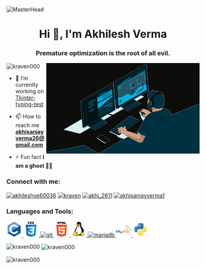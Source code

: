 ![MasterHead](https://user-images.githubusercontent.com/10498744/210012254-234538ff-d198-48aa-8964-37e6fd45d227.gif)

<h1 align="center">Hi 👋, I'm Akhilesh Verma</h1>
<h3 align="center">Premature optimization is the root of all evil.</h3>
<img align="right" alt="Coding" width="400" src="https://raw.githubusercontent.com/Potential17/Potential17/master/user%20(2).gif">

<p align="left"> <img src="https://komarev.com/ghpvc/?username=kraven000&label=Profile%20views&color=0e75b6&style=flat" alt="kraven000" /> </p>

- 🔭 I’m currently working on [Tkinter-typing-test](https://github.com/kraven000/Tkinter-Typing-Test)

- 📫 How to reach me **akhisanjayverma26@gmail.com**

- ⚡ Fun fact **I am a ghost 👻👻**

<h3 align="left">Connect with me:</h3>
<p align="left">
<a href="https://twitter.com/akhileshve60036" target="blank"><img align="center" src="https://raw.githubusercontent.com/rahuldkjain/github-profile-readme-generator/master/src/images/icons/Social/twitter.svg" alt="akhileshve60036" height="30" width="40" /></a>
<a href="https://stackoverflow.com/users/kraven" target="blank"><img align="center" src="https://raw.githubusercontent.com/rahuldkjain/github-profile-readme-generator/master/src/images/icons/Social/stack-overflow.svg" alt="kraven" height="30" width="40" /></a>
<a href="https://instagram.com/akhi_2611" target="blank"><img align="center" src="https://raw.githubusercontent.com/rahuldkjain/github-profile-readme-generator/master/src/images/icons/Social/instagram.svg" alt="akhi_2611" height="30" width="40" /></a>
<a href="https://www.hackerrank.com/akhisanjayverma1" target="blank"><img align="center" src="https://raw.githubusercontent.com/rahuldkjain/github-profile-readme-generator/master/src/images/icons/Social/hackerrank.svg" alt="akhisanjayverma1" height="30" width="40" /></a>
</p>

<h3 align="left">Languages and Tools:</h3>
<p align="left"> <a href="https://www.cprogramming.com/" target="_blank" rel="noreferrer"> <img src="https://raw.githubusercontent.com/devicons/devicon/master/icons/c/c-original.svg" alt="c" width="40" height="40"/> </a> <a href="https://www.w3schools.com/css/" target="_blank" rel="noreferrer"> <img src="https://raw.githubusercontent.com/devicons/devicon/master/icons/css3/css3-original-wordmark.svg" alt="css3" width="40" height="40"/> </a> <a href="https://git-scm.com/" target="_blank" rel="noreferrer"> <img src="https://www.vectorlogo.zone/logos/git-scm/git-scm-icon.svg" alt="git" width="40" height="40"/> </a> <a href="https://www.w3.org/html/" target="_blank" rel="noreferrer"> <img src="https://raw.githubusercontent.com/devicons/devicon/master/icons/html5/html5-original-wordmark.svg" alt="html5" width="40" height="40"/> </a> <a href="https://www.linux.org/" target="_blank" rel="noreferrer"> <img src="https://raw.githubusercontent.com/devicons/devicon/master/icons/linux/linux-original.svg" alt="linux" width="40" height="40"/> </a> <a href="https://mariadb.org/" target="_blank" rel="noreferrer"> <img src="https://www.vectorlogo.zone/logos/mariadb/mariadb-icon.svg" alt="mariadb" width="40" height="40"/> </a> <a href="https://www.mysql.com/" target="_blank" rel="noreferrer"> <img src="https://raw.githubusercontent.com/devicons/devicon/master/icons/mysql/mysql-original-wordmark.svg" alt="mysql" width="40" height="40"/> </a> <a href="https://www.python.org" target="_blank" rel="noreferrer"> <img src="https://raw.githubusercontent.com/devicons/devicon/master/icons/python/python-original.svg" alt="python" width="40" height="40"/> </a> </p>

<p><img align="left" src="https://github-readme-stats.vercel.app/api?username=kraven000&show_icons=true&theme=radical" alt="kraven000" /></p>

<p>&nbsp;<img align="center" src="https://github-readme-stats.vercel.app/api/top-langs/?username=kraven000&hide_progress=true&layout=pie" alt="kraven000" /></p>

<p><img align="center" src="https://streak-stats.demolab.com?user=kraven000&theme=tokyonight-duo&hide_border=true&border_radius=5" alt="kraven000" /></p>
